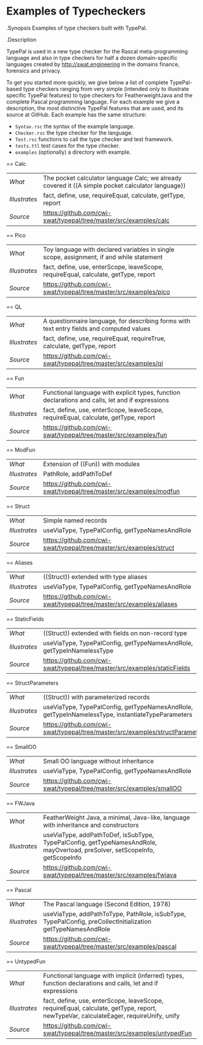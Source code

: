 # Examples of Typecheckers
  
.Synopsis
Examples of type checkers built with TypePal.


.Description

TypePal is used in a new type checker for the Rascal meta-programming language and also in type checkers for half a dozen
domain-specific languages created by http://swat.engineering in the domains finance, forensics and privacy.

To get you started more quickly, we give below a list of complete TypePal-based type checkers ranging from very simple (intended only to illustrate specific TypePal features) to type checkers for FeatherweightJava and the complete Pascal programming language.
For each example we give a description, the most distinctive TypePal features that are used, and its source at GitHub.
Each example has the same structure:

* `Syntax.rsc` the syntax of the example language.
* `Checker.rsc` the type checker for the language.
* `Test.rsc` functions to call the type checker and test framework.
* `tests.ttl` test cases for the type checker.
* `examples` (optionally) a directory with example.

== Calc


|               |                                                                                                    |
| --- | --- |
| *What*        | The pocket calculator language Calc; we already covered it ((A simple pocket calculator language)) |
| *Illustrates* | fact, define, use, requireEqual, calculate, getType, report |
| *Source*      | https://github.com/cwi-swat/typepal/tree/master/src/examples/calc |


== Pico

|               |                                                                                          |
| --- | --- |
| *What*        | Toy language with declared variables in single scope, assignment, if and while statement |
| *Illustrates* | fact, define, use, enterScope, leaveScope, requireEqual, calculate, getType, report |
| *Source*      | https://github.com/cwi-swat/typepal/tree/master/src/examples/pico |


== QL

|               |                                                                                           |
| --- | --- |
| *What*        | A questionnaire language, for describing forms with text entry fields and computed values |
| *Illustrates* | fact, define, use, requireEqual, requireTrue, calculate, getType, report |
| *Source*      | https://github.com/cwi-swat/typepal/tree/master/src/examples/ql |


== Fun

|               |                                                                                                  |
| --- | --- |
| *What*        | Functional language with explicit types, function declarations and calls, let and if expressions |
| *Illustrates* | fact, define, use, enterScope, leaveScope, requireEqual, calculate, getType, report |
| *Source*      | https://github.com/cwi-swat/typepal/tree/master/src/examples/fun |


== ModFun


|               |                                   |
| --- | --- |
| *What*        | Extension of ((Fun)) with modules |
| *Illustrates* | PathRole, addPathToDef |
| *Source*      | https://github.com/cwi-swat/typepal/tree/master/src/examples/modfun |


== Struct


|               |                      |
| --- | --- |
| *What*        | Simple named records |
| *Illustrates* | useViaType, TypePalConfig, getTypeNamesAndRole |
| *Source*      | https://github.com/cwi-swat/typepal/tree/master/src/examples/struct |


== Aliases

|               |                                        |
| --- | --- |
| *What*        |  ((Struct)) extended with type aliases |
| *Illustrates* | useViaType, TypePalConfig, getTypeNamesAndRole |
| *Source*      | https://github.com/cwi-swat/typepal/tree/master/src/examples/aliases |



== StaticFields


|               |                                                    |
| --- | --- |
| *What*        | ((Struct)) extended with fields on non-record type |
| *Illustrates* | useViaType, TypePalConfig, getTypeNamesAndRole, getTypeInNamelessType  |
| *Source*      | https://github.com/cwi-swat/typepal/tree/master/src/examples/staticFields |


== StructParameters

|               |                                       |
| --- | --- |
| *What*        | ((Struct)) with parameterized records |
| *Illustrates* | useViaType, TypePalConfig, getTypeNamesAndRole, getTypeInNamelessType, instantiateTypeParameters |
| *Source*      | https://github.com/cwi-swat/typepal/tree/master/src/examples/structParameters |


== SmallOO

|               |                                       |
| --- | --- |
| *What*        | Small OO language without inheritance |
| *Illustrates* | useViaType, TypePalConfig, getTypeNamesAndRole |
| *Source*      | https://github.com/cwi-swat/typepal/tree/master/src/examples/smallOO |


== FWJava

|               |                                                                                      |
| --- | --- |
| *What*        | FeatherWeight Java, a minimal, Java-like, language with inheritance and constructors |
| *Illustrates* | useViaType, addPathToDef, isSubType, TypePalConfig, getTypeNamesAndRole, mayOverload, preSolver, setScopeInfo, getScopeInfo |
| *Source*      | https://github.com/cwi-swat/typepal/tree/master/src/examples/fwjava |


== Pascal

|               |                                            |
| --- | --- |
| *What*        | The Pascal language (Second Edition, 1978) |
| *Illustrates* |  useViaType, addPathToType, PathRole, isSubType, TypePalConfig, preCollectInitialization getTypeNamesAndRole  |
| *Source*      | https://github.com/cwi-swat/typepal/tree/master/src/examples/pascal |


== UntypedFun

|               |                                                                                                             |
| --- | --- |
| *What*        | Functional language with implicit (inferred) types, function declarations and calls, let and if expressions |
| *Illustrates* | fact, define, use, enterScope, leaveScope, requireEqual, calculate, getType, report, newTypeVar, calculateEager, requireUnify, unify |
| *Source*      | https://github.com/cwi-swat/typepal/tree/master/src/examples/untypedFun |

